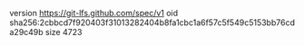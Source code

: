 version https://git-lfs.github.com/spec/v1
oid sha256:2cbbcd7f920403f31013282404b8fa1cbc1a6f57c5f549c5153bb76cda29c49b
size 4723
